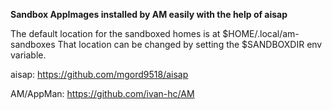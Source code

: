 
**Sandbox AppImages installed by AM easily with the help of aisap**

The default location for the sandboxed homes is at $HOME/.local/am-sandboxes That location can be changed by setting the $SANDBOXDIR env variable.

aisap: https://github.com/mgord9518/aisap

AM/AppMan: https://github.com/ivan-hc/AM
